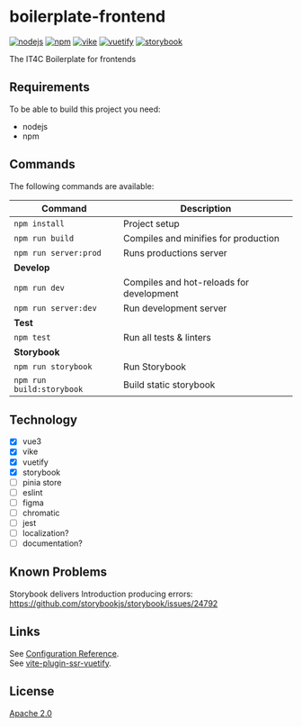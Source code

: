 # boilerplate-frontend
[![nodejs][badge-nodejs-img]][badge-nodejs-href]
[![npm][badge-npm-img]][badge-npm-href]
[![vike][badge-vike-img]][badge-vike-href]
[![vuetify][badge-vuetify-img]][badge-vuetify-href]
[![storybook][badge-storybook-img]][badge-storybook-href]

The IT4C Boilerplate for frontends

## Requirements

To be able to build this project you need:
- nodejs
- npm

## Commands

The following commands are available:

<!--
| Command                   | Description                              |
|---------------------------|------------------------------------------|
| `npm install`             | Project setup                            |
| `npm run build`           | Compiles and minifies for production     |
| **Develop**               |                                          |
| `npm run dev`             | Compiles and hot-reloads for development |
| `npm run preview`         | Run production preview                   |
| **Test**                  |                                          |
| `npm run lint`            | Runs all linters                         |
| `npm test`                | Run all tests & linters                  |
| **Storybook**             |                                          |
| `npm run storybook`       | Run Storybook                            |
| `npm run build:storybook` | Build static storybook                   |
-->
| Command                   | Description                              |
|---------------------------|------------------------------------------|
| `npm install`             | Project setup                            |
| `npm run build`           | Compiles and minifies for production     |
| `npm run server:prod`     | Runs productions server                  |
| **Develop**               |                                          |
| `npm run dev`             | Compiles and hot-reloads for development |
| `npm run server:dev`      | Run development server                   |
| **Test**                  |                                          |
| `npm test`                | Run all tests & linters                  |
| **Storybook**             |                                          |
| `npm run storybook`       | Run Storybook                            |
| `npm run build:storybook` | Build static storybook                   |

## Technology

- [x] vue3
- [x] vike
- [x] vuetify
- [x] storybook
- [ ] pinia store
- [ ] eslint
- [ ] figma
- [ ] chromatic
- [ ] jest
- [ ] localization?
- [ ] documentation?

## Known Problems

Storybook delivers Introduction producing errors: https://github.com/storybookjs/storybook/issues/24792

## Links

See [Configuration Reference](https://vitejs.dev/config/).\
See [vite-plugin-ssr-vuetify](https://github.com/brillout/vite-plugin-ssr-vuetify).

## License

[Apache 2.0](./LICENSE)

<!-- Badges -->
[badge-nodejs-img]: https://img.shields.io/badge/nodejs-%3E%3D20.5.0-blue
[badge-nodejs-href]:  https://nodejs.org/

[badge-npm-img]: https://img.shields.io/badge/npm-latest-blue
[badge-npm-href]: https://www.npmjs.com/package/npm

[badge-vike-img]: https://img.shields.io/badge/dynamic/json?url=https%3A%2F%2Fraw.githubusercontent.com%2FIT4Change%2Fboilerplate-frontend%2Fmaster%2Fpackage.json&query=dependencies.vike&label=vike&color=green
[badge-vike-href]: https://vike.dev/

[badge-vuetify-img]: https://img.shields.io/badge/dynamic/json?url=https%3A%2F%2Fraw.githubusercontent.com%2FIT4Change%2Fboilerplate-frontend%2Fmaster%2Fpackage.json&query=dependencies.vuetify&label=vuetify&color=green
[badge-vuetify-href]: https://vuetifyjs.com/

[badge-storybook-img]: https://img.shields.io/badge/dynamic/json?url=https%3A%2F%2Fraw.githubusercontent.com%2FIT4Change%2Fboilerplate-frontend%2Fmaster%2Fpackage.json&query=devDependencies.storybook&label=storybook&color=green
[badge-storybook-href]: https://storybook.js.org/

